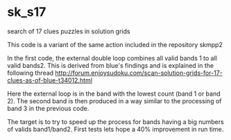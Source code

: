 # sk_s17
search of 17 clues puzzles in solution grids

This code is a variant of the same action included in the repository skmpp2

In the first code, the external double loop combines all valid bands 1 to all valid bands2.
This is derived from blue's findings and is explained in the following thread
http://forum.enjoysudoku.com/scan-solution-grids-for-17-clues-as-of-blue-t34012.html

Here the external loop is in the band with the lowest count (band 1 or band 2).
The second band is then produced in a way similar to the processing of band 3 in the previous code.

The target is to try to speed up the process for bands having a big numbers of valids band1/band2.
First tests lets hope a 40% improvement in run time.
